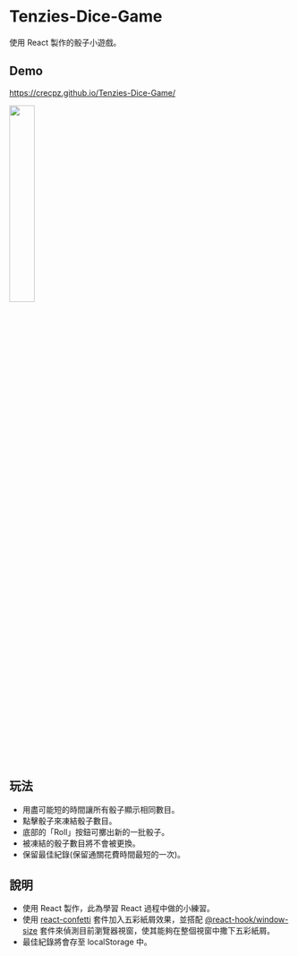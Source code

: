 # Tenzies-Dice-Game
 使用 React 製作的骰子小遊戲。

## Demo
https://crecpz.github.io/Tenzies-Dice-Game/

<img src="https://user-images.githubusercontent.com/81663340/200179650-5078d1a1-f186-4400-ac9d-89e949e1e11f.gif" width="30%" />

## 玩法
- 用盡可能短的時間讓所有骰子顯示相同數目。
- 點擊骰子來凍結骰子數目。
- 底部的「Roll」按鈕可擲出新的一批骰子。
- 被凍結的骰子數目將不會被更換。
- 保留最佳紀錄(保留通關花費時間最短的一次)。


## 說明 
- 使用 React 製作，此為學習 React 過程中做的小練習。
- 使用 [react-confetti](https://www.npmjs.com/package/react-confetti) 套件加入五彩紙屑效果，並搭配 [@react-hook/window-size](https://www.npmjs.com/package/@react-hook/window-size) 套件來偵測目前瀏覽器視窗，使其能夠在整個視窗中撒下五彩紙屑。
- 最佳紀錄將會存至 localStorage 中。
